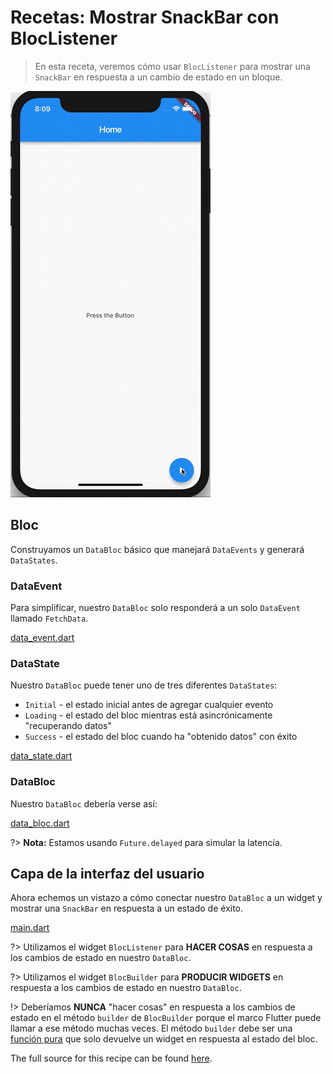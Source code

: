 # Recetas: Mostrar SnackBar con BlocListener

> En esta receta, veremos cómo usar `BlocListener` para mostrar una` SnackBar` en respuesta a un cambio de estado en un bloque.

![demo](../assets/gifs/recipes_flutter_snack_bar.gif)

## Bloc

Construyamos un `DataBloc` básico que manejará `DataEvents` y generará `DataStates`.

### DataEvent

Para simplificar, nuestro `DataBloc` solo responderá a un solo `DataEvent` llamado `FetchData`.

[data_event.dart](../_snippets/recipes_flutter_show_snack_bar/data_event.dart.md ':include')

### DataState

Nuestro `DataBloc` puede tener uno de tres diferentes `DataStates`:

- `Initial` - el estado inicial antes de agregar cualquier evento
- `Loading` - el estado del bloc mientras está asincrónicamente "recuperando datos"
- `Success` - el estado del bloc cuando ha "obtenido datos" con éxito

[data_state.dart](../_snippets/recipes_flutter_show_snack_bar/data_state.dart.md ':include')

### DataBloc

Nuestro `DataBloc` debería verse así:

[data_bloc.dart](../_snippets/recipes_flutter_show_snack_bar/data_bloc.dart.md ':include')

?> **Nota:** Estamos usando `Future.delayed` para simular la latencia.

## Capa de la interfaz del usuario

Ahora echemos un vistazo a cómo conectar nuestro `DataBloc` a un widget y mostrar una `SnackBar` en respuesta a un estado de éxito.

[main.dart](../_snippets/recipes_flutter_show_snack_bar/main.dart.md ':include')

?> Utilizamos el widget `BlocListener` para **HACER COSAS** en respuesta a los cambios de estado en nuestro `DataBloc`.

?> Utilizamos el widget `BlocBuilder` para **PRODUCIR WIDGETS** en respuesta a los cambios de estado en nuestro `DataBloc`.

!> Deberíamos **NUNCA** "hacer cosas" en respuesta a los cambios de estado en el método `builder` de `BlocBuilder` porque el marco Flutter puede llamar a ese método muchas veces. El método `builder` debe ser una [función pura](https://en.wikipedia.org/wiki/Pure_function) que solo devuelve un widget en respuesta al estado del bloc.

The full source for this recipe can be found [here](https://gist.github.com/felangel/1e5b2c25b263ad1aa7bbed75d8c76c44).
